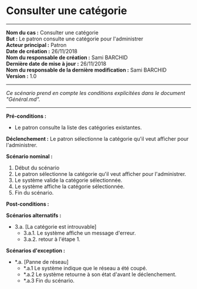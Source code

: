 # Consulter une catégorie

------

**Nom du cas :** Consulter une catégorie  
**But :** Le patron consulte une catégorie pour l'administrer  
**Acteur principal :** Patron  
**Date de création :** 26/11/2018  
**Nom du responsable de création :** Sami BARCHID  
**Dernière date de mise à jour :** 26/11/2018  
**Nom du responsable de la dernière modification :** Sami BARCHID  
**Version :** 1.0

------

*Ce scénario prend en compte les conditions explicitées dans le document "Général.md".*

------

**Pré-conditions :**
- Le patron consulte la liste des catégories existantes.

**Déclenchement :**
Le patron sélectionne la catégorie qu'il veut afficher pour l'administrer.

**Scénario nominal :**
1. Début du scénario
2. Le patron sélectionne la catégorie qu'il veut afficher pour l'administrer.
3. Le système valide la catégorie sélectionnée.
4. Le système affiche la catégorie sélectionnée.
5. Fin du scénario.

**Post-conditions :**


**Scénarios alternatifs :**
- 3.a. [La catégorie est introuvable]
	- 3.a.1. Le système affiche un message d'erreur.
	- 3.a.2. retour à l'étape 1.

**Scénarios d'exception :**
- \*.a. [Panne de réseau]
	- \*.a.1 Le système indique que le réseau a été coupé.
	- \*.a.2 Le système retourne à son état d'avant le déclenchement.
	- \*.a.3 Fin du scénario.
